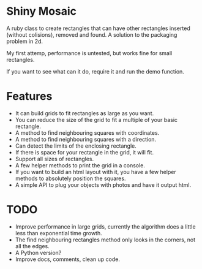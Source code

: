 Shiny Mosaic
============

A ruby class to create rectangles that can have other rectangles inserted (without colisions), removed and found.
A solution to the packaging problem in 2d.

My first attemp, performance is untested, but works fine for small rectangles.

If you want to see what can it do, require it and run the demo function.

Features
========
* It can build grids to fit rectangles as large as you want.
* You can reduce the size of the grid to fit a multiple of your basic rectangle.
* A method to find neighbouring squares with coordinates.
* A method to find neighbouring squares with a direction.
* Can detect the limits of the enclosing rectangle.
* If there is space for your rectangle in the grid, it will fit.
* Support all sizes of rectangles.
* A few helper methods to print the grid in a console.
* If you want to build an html layout with it, you have a few helper methods to absolutely position the squares.
* A simple API to plug your objects with photos and have it output html.

TODO
====
* Improve performance in large grids, currently the algorithm does a little less than exponential time growth.
* The find neighbouring rectangles method only looks in the corners, not all the edges.
* A Python version?
* Improve docs, comments, clean up code.
    
